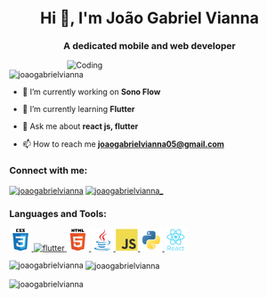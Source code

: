 <h1 align="center">Hi 👋, I'm João Gabriel Vianna</h1>
<h3 align="center">A dedicated mobile and web developer</h3>
<img align="right" alt="Coding" width="400" src="https://cdn.dribbble.com/users/1162077/screenshots/3848914/programmer.gif"/>

<p align="left"> <img src="https://komarev.com/ghpvc/?username=joaogabrielvianna&label=Profile%20views&color=0e75b6&style=flat" alt="joaogabrielvianna" /> </p>

- 🔭 I’m currently working on **Sono Flow**

- 🌱 I’m currently learning **Flutter**

- 💬 Ask me about **react js, flutter**

- 📫 How to reach me **joaogabrielvianna05@gmail.com**

<h3 align="left">Connect with me:</h3>
<p align="left">
<a href="https://linkedin.com/in/joão-gabriel-vianna" target="blank"><img align="center" src="https://raw.githubusercontent.com/rahuldkjain/github-profile-readme-generator/master/src/images/icons/Social/linked-in-alt.svg" alt="joaogabrielvianna" height="30" width="40" /></a>
<a href="https://instagram.com/joaogabrielvianna_" target="blank"><img align="center" src="https://raw.githubusercontent.com/rahuldkjain/github-profile-readme-generator/master/src/images/icons/Social/instagram.svg" alt="joaogabrielvianna_" height="30" width="40" /></a>
</p>

<h3 align="left">Languages and Tools:</h3>
<p align="left"> <a href="https://www.w3schools.com/css/" target="_blank" rel="noreferrer"> <img src="https://raw.githubusercontent.com/devicons/devicon/master/icons/css3/css3-original-wordmark.svg" alt="css3" width="40" height="40"/> </a> <a href="https://flutter.dev" target="_blank" rel="noreferrer"> <img src="https://www.vectorlogo.zone/logos/flutterio/flutterio-icon.svg" alt="flutter" width="40" height="40"/> </a> <a href="https://www.w3.org/html/" target="_blank" rel="noreferrer"> <img src="https://raw.githubusercontent.com/devicons/devicon/master/icons/html5/html5-original-wordmark.svg" alt="html5" width="40" height="40"/> </a> <a href="https://www.java.com" target="_blank" rel="noreferrer"> <img src="https://raw.githubusercontent.com/devicons/devicon/master/icons/java/java-original.svg" alt="java" width="40" height="40"/> </a> <a href="https://developer.mozilla.org/en-US/docs/Web/JavaScript" target="_blank" rel="noreferrer"> <img src="https://raw.githubusercontent.com/devicons/devicon/master/icons/javascript/javascript-original.svg" alt="javascript" width="40" height="40"/> </a> <a href="https://www.python.org" target="_blank" rel="noreferrer"> <img src="https://raw.githubusercontent.com/devicons/devicon/master/icons/python/python-original.svg" alt="python" width="40" height="40"/> </a> <a href="https://reactjs.org/" target="_blank" rel="noreferrer"> <img src="https://raw.githubusercontent.com/devicons/devicon/master/icons/react/react-original-wordmark.svg" alt="react" width="40" height="40"/> </a> </p>

<p><img align="left" src="https://github-readme-stats.vercel.app/api/top-langs?username=joaogabrielvianna&show_icons=true&locale=en&layout=compact" alt="joaogabrielvianna" /></p>

<p>&nbsp;<img align="center" src="https://github-readme-stats.vercel.app/api?username=joaogabrielvianna&show_icons=true&locale=en" alt="joaogabrielvianna" /></p>

<p><img align="center" src="https://github-readme-streak-stats.herokuapp.com/?user=joaogabrielvianna&" alt="joaogabrielvianna" /></p>

